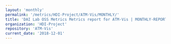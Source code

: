 ```yaml
---
layout: 'monthly'
permalink: '/metrics/HDI-Project/ATM-Vis/MONTHLY/'
title: 'DAI Lab OSS Metrics Metrics report for ATM-Vis | MONTHLY-REPORT-2018-12-01'
organization: 'HDI-Project'
repository: 'ATM-Vis'
current_date: '2018-12-01'
---
```

